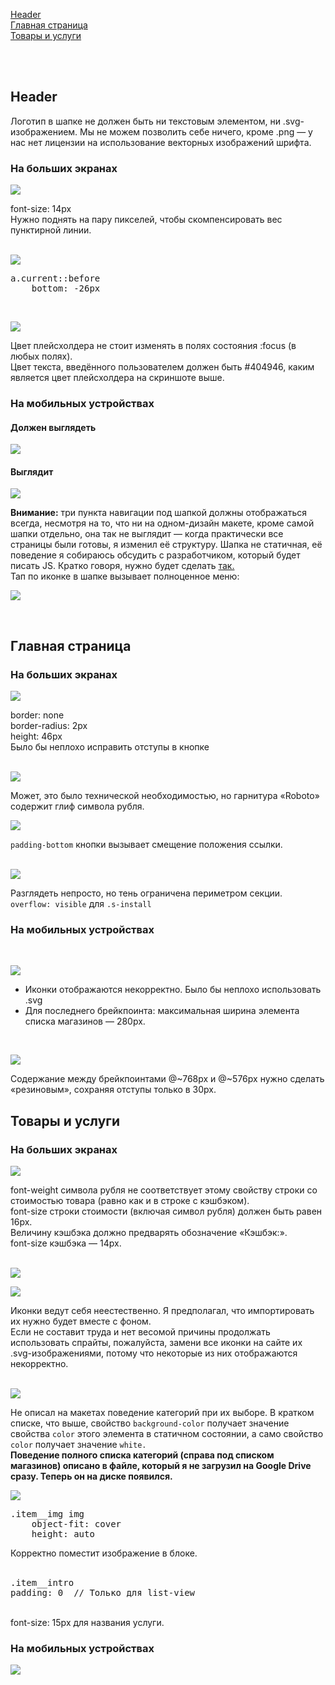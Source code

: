 [Header](#header)  
[Главная страница](#main-page)  
[Товары и услуги](#stores-and-goods)

<br/><br/>

## <a name="header"></a> Header

Логотип в шапке не должен быть ни текстовым элементом, ни .svg-изображением. Мы не можем позволить себе ничего, кроме .png — у нас нет лицензии на использование векторных изображений шрифта.

### На больших экранах

![](https://i.imgur.com/UDMDzSR.png)  

font-size: 14px  
Нужно поднять на пару пикселей, чтобы скомпенсировать вес пунктирной линии.  
<br/>

![](https://i.imgur.com/hgSBJKA.png)

<pre>
a.current::before
    bottom: -26px
</pre>
<br/>


![](https://i.imgur.com/z0GaroA.png)

Цвет плейсхолдера не стоит изменять в полях состояния :focus (в любых полях).  
Цвет текста, введённого пользователем должен быть #404946, каким является цвет плейсхолдера на скриншоте выше.

### На мобильных устройствах

#### Должен выглядеть  

![](https://i.imgur.com/AyPvbci.png)

#### Выглядит

![](https://i.imgur.com/LQ2hhg0.png)  

**Внимание:** три пункта навигации под шапкой должны отображаться всегда, несмотря на то, что ни на одном-дизайн макете, кроме самой шапки отдельно, она так не выглядит — когда практически все страницы были готовы, я изменил её структуру. Шапка не статичная, её поведение я собираюсь обсудить с разработчиком, который будет писать JS. Кратко говоря, нужно будет сделать [так.](https://codepen.io/kaemak/pen/mHyKa/)  
Тап по иконке в шапке вызывает полноценное меню:

![](https://i.imgur.com/DfQgsK4.png)

<br/>

## <a name="main-page"></a> Главная страница

### На больших экранах

![](https://i.imgur.com/zLa931L.png)

border: none  
border-radius: 2px  
height: 46px  
Было бы неплохо исправить отступы в кнопке  
<br/>

![](https://i.imgur.com/WxtgPjw.png)

Может, это было технической необходимостью, но гарнитура «Roboto» содержит глиф символа рубля.
<br/>

![](https://i.imgur.com/NrWftdF.png)

``padding-bottom`` кнопки вызывает смещение положения ссылки.  
<br/>

![](https://i.imgur.com/wr5QxGG.png)

Разглядеть непросто, но тень ограничена периметром секции.  
``overflow: visible``  для ``.s-install``
<br/>


### На мобильных устройствах
<br/>

![](https://i.imgur.com/NyrZFiV.png)

+ Иконки отображаются некорректно. Было бы неплохо использовать .svg
+ Для последнего брейкпоинта: максимальная ширина элемента списка магазинов — 280px.  
<br/>

![](https://i.imgur.com/b424uPa.png)

Содержание между брейкпоинтами @~768px и @~576px нужно сделать «резиновым», сохраняя отступы только в 30px.


## <a name="stores-and-goods"></a> Товары и услуги

### На больших экранах

![](https://i.imgur.com/wZqBmzz.png)

font-weight символа рубля не соответствует этому свойству строки со стоимостью товара (равно как и в строке с кэшбэком).  
font-size строки стоимости (включая символ рубля) должен быть равен 16px.   
Величину кэшбэка должно предварять обозначение «Кэшбэк:».  
font-size кэшбэка — 14px.  
<br/>

![](https://i.imgur.com/75JoPzv.png)

![](https://i.imgur.com/JQ69yFz.png)

Иконки ведут себя неестественно. Я предполагал, что импортировать их нужно будет вместе с фоном.  
Если не составит труда и нет весомой причины продолжать использовать спрайты, пожалуйста, замени все иконки на сайте их .svg-изображениями, потому что некоторые из них отображаются некорректно.  
<br/>

![](https://i.imgur.com/Vwh0Lb7.png)

Не описал на макетах поведение категорий при их выборе. В кратком списке, что выше, свойство ``background-color`` получает значение свойства ``color`` этого элемента в статичном состоянии, а само свойство ``color`` получает значение ``white.``  
**Поведение полного списка категорий (справа под списком магазинов) описано в файле, который я не загрузил на Google Drive сразу. Теперь он на диске появился.**
<br/>


![](https://i.imgur.com/KCHWlFw.png)

<pre>
.item__img img  
    object-fit: cover  
    height: auto  
</pre>
Корректно поместит изображение в блоке.  
<br/>
<pre>
.item__intro  
padding: 0  // Только для list-view
</pre>
<br/>
font-size: 15px для названия услуги.
<br/>

### На мобильных устройствах

![](https://i.imgur.com/yWt1M2F.png)
